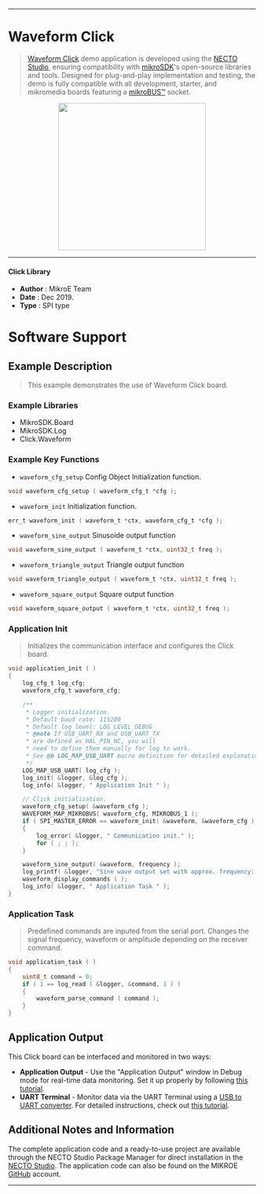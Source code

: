 
---
# Waveform  Click

> [Waveform Click](https://www.mikroe.com/?pid_product=MIKROE-3309) demo application is developed using
the [NECTO Studio](https://www.mikroe.com/necto), ensuring compatibility with [mikroSDK](https://www.mikroe.com/mikrosdk)'s
open-source libraries and tools. Designed for plug-and-play implementation and testing, the demo is fully compatible with
all development, starter, and mikromedia boards featuring a [mikroBUS&trade;](https://www.mikroe.com/mikrobus) socket.

<p align="center">
  <img src="https://www.mikroe.com/?pid_product=MIKROE-3309&image=1" height=300px>
</p>

---

#### Click Library

- **Author**        : MikroE Team
- **Date**          : Dec 2019.
- **Type**          : SPI type

# Software Support

## Example Description

> This example demonstrates the use of Waveform Click board.

### Example Libraries

- MikroSDK.Board
- MikroSDK.Log
- Click.Waveform

### Example Key Functions

- `waveform_cfg_setup` Config Object Initialization function.
```c
void waveform_cfg_setup ( waveform_cfg_t *cfg ); 
```

- `waveform_init` Initialization function.
```c
err_t waveform_init ( waveform_t *ctx, waveform_cfg_t *cfg );
```

- `waveform_sine_output` Sinusoide output function
```c
void waveform_sine_output ( waveform_t *ctx, uint32_t freq );
```

- `waveform_triangle_output` Triangle output function
```c
void waveform_triangle_output ( waveform_t *ctx, uint32_t freq );
```

- `waveform_square_output` Square output function
```c
void waveform_square_output ( waveform_t *ctx, uint32_t freq );
```

### Application Init

> Initializes the communication interface and configures the Click board.

```c
void application_init ( )
{
    log_cfg_t log_cfg;
    waveform_cfg_t waveform_cfg;

    /** 
     * Logger initialization.
     * Default baud rate: 115200
     * Default log level: LOG_LEVEL_DEBUG
     * @note If USB_UART_RX and USB_UART_TX 
     * are defined as HAL_PIN_NC, you will 
     * need to define them manually for log to work. 
     * See @b LOG_MAP_USB_UART macro definition for detailed explanation.
     */
    LOG_MAP_USB_UART( log_cfg );
    log_init( &logger, &log_cfg );
    log_info( &logger, " Application Init " );

    // Click initialization.
    waveform_cfg_setup( &waveform_cfg );
    WAVEFORM_MAP_MIKROBUS( waveform_cfg, MIKROBUS_1 );
    if ( SPI_MASTER_ERROR == waveform_init( &waveform, &waveform_cfg ) )
    {
        log_error( &logger, " Communication init." );
        for ( ; ; );
    }

    waveform_sine_output( &waveform, frequency );
    log_printf( &logger, "Sine wave output set with approx. frequency: %lu Hz\r\n", frequency );
    waveform_display_commands ( );
    log_info( &logger, " Application Task " );
}
```

### Application Task

> Predefined commands are inputed from the serial port.
> Changes the signal frequency, waveform or amplitude depending on the receiver command.

```c
void application_task ( )
{
    uint8_t command = 0;
    if ( 1 == log_read ( &logger, &command, 1 ) ) 
    {
        waveform_parse_command ( command );
    }
}
```

## Application Output

This Click board can be interfaced and monitored in two ways:
- **Application Output** - Use the "Application Output" window in Debug mode for real-time data monitoring.
Set it up properly by following [this tutorial](https://www.youtube.com/watch?v=ta5yyk1Woy4).
- **UART Terminal** - Monitor data via the UART Terminal using
a [USB to UART converter](https://www.mikroe.com/click/interface/usb?interface*=uart,uart). For detailed instructions,
check out [this tutorial](https://help.mikroe.com/necto/v2/Getting%20Started/Tools/UARTTerminalTool).

## Additional Notes and Information

The complete application code and a ready-to-use project are available through the NECTO Studio Package Manager for 
direct installation in the [NECTO Studio](https://www.mikroe.com/necto). The application code can also be found on
the MIKROE [GitHub](https://github.com/MikroElektronika/mikrosdk_click_v2) account.

---
